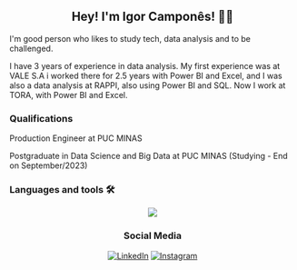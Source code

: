 <h2 align='center'>Hey! I'm Igor Camponês! 👋🏻</h2>

  I'm good person who likes to study tech, data analysis and to be challenged.
  
  I have 3 years of experience in data analysis. My first experience was at VALE S.A i worked there for 2.5 years with Power BI and Excel, and I was also a data    analysis at RAPPI, also using Power BI and SQL. Now I work at TORA, with Power BI and Excel.
  
 ### Qualifications
  Production Engineer at PUC MINAS
  
  Postgraduate in Data Science and Big Data at PUC MINAS (Studying - End on September/2023)
  
 ### Languages and tools 🛠
  
<p align="center">
  <a href="https://skillicons.dev">
    <img src="https://skillicons.dev/icons?i=py,sqlite" />
  </a>
</p>
  
<h3 align='center'> Social Media </h3>
<div align='center'>
<a href="https://www.linkedin.com/in/igor-campon%C3%AAs-327437142/" target="_blank"><img src="https://img.shields.io/badge/LinkedIn-%230077B5.svg?&style=flat-square&logo=linkedin&logoColor=white" alt="LinkedIn"></a>
<a href="https://www.instagram.com/igorhic" target="_blank"><img src="https://img.shields.io/badge/Instagram-%23E4405F.svg?&style=flat-square&logo=instagram&logoColor=white" alt="Instagram"></a>
</div>
  
  
<!--
**IgorCampones/IgorCampones** is a ✨ _special_ ✨ repository because its `README.md` (this file) appears on your GitHub profile.

Here are some ideas to get you started:

- 🔭 I’m currently working on ...
- 🌱 I’m currently learning ...
- 👯 I’m looking to collaborate on ...
- 🤔 I’m looking for help with ...
- 💬 Ask me about ...
- 📫 How to reach me: ...
- 😄 Pronouns: ...
- ⚡ Fun fact: ...
-->
